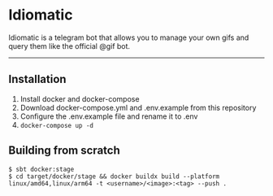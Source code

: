 # Idiomatic

Idiomatic is a telegram bot that allows you to manage your own gifs and query them like the official @gif bot.

---
## Installation
1. Install docker and docker-compose
2. Download docker-compose.yml and .env.example from this repository
3. Configure the .env.example file and rename it to .env
4. ```docker-compose up -d```

## Building from scratch
```
$ sbt docker:stage
$ cd target/docker/stage && docker buildx build --platform linux/amd64,linux/arm64 -t <username>/<image>:<tag> --push .
```
